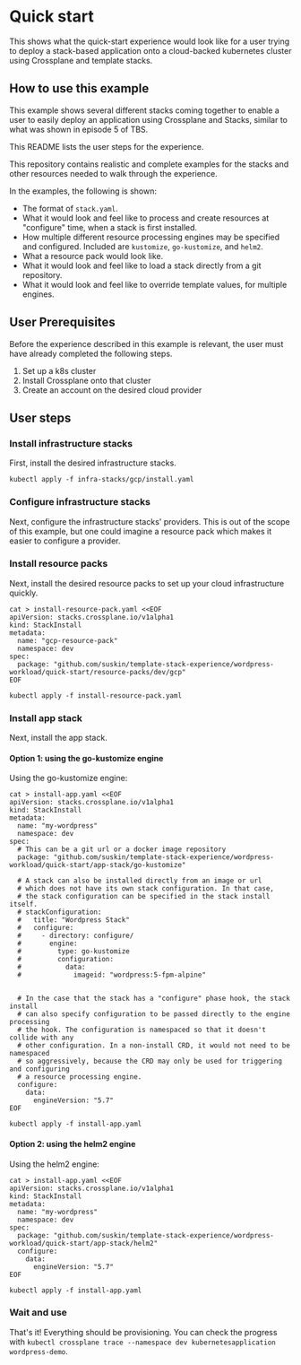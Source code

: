 # Quick start

This shows what the quick-start experience would look like for a user
trying to deploy a stack-based application onto a cloud-backed
kubernetes cluster using Crossplane and template stacks.

## How to use this example

This example shows several different stacks coming together to enable a
user to easily deploy an application using Crossplane and Stacks,
similar to what was shown in episode 5 of TBS.

This README lists the user steps for the experience.

This repository contains realistic and complete examples for the stacks
and other resources needed to walk through the experience.

In the examples, the following is shown:

* The format of `stack.yaml`.
* What it would look and feel like to process and create resources at
  "configure" time, when a stack is first installed.
* How multiple different resource processing engines may be specified
  and configured. Included are `kustomize`, `go-kustomize`, and `helm2`.
* What a resource pack would look like.
* What it would look and feel like to load a stack directly from a git
  repository.
* What it would look and feel like to override template values, for
  multiple engines.

## User Prerequisites

Before the experience described in this example is relevant, the user
must have already completed the following steps.

1. Set up a k8s cluster
2. Install Crossplane onto that cluster
3. Create an account on the desired cloud provider

## User steps

### Install infrastructure stacks

First, install the desired infrastructure stacks.

```
kubectl apply -f infra-stacks/gcp/install.yaml
```

### Configure infrastructure stacks

Next, configure the infrastructure stacks' providers. This is out of the
scope of this example, but one could imagine a resource pack which makes
it easier to configure a provider.

### Install resource packs

Next, install the desired resource packs to set up your cloud
infrastructure quickly.

```
cat > install-resource-pack.yaml <<EOF
apiVersion: stacks.crossplane.io/v1alpha1
kind: StackInstall
metadata:
  name: "gcp-resource-pack"
  namespace: dev
spec:
  package: "github.com/suskin/template-stack-experience/wordpress-workload/quick-start/resource-packs/dev/gcp"
EOF

kubectl apply -f install-resource-pack.yaml
```

### Install app stack

Next, install the app stack.

#### Option 1: using the go-kustomize engine

Using the go-kustomize engine:

```
cat > install-app.yaml <<EOF
apiVersion: stacks.crossplane.io/v1alpha1
kind: StackInstall
metadata:
  name: "my-wordpress"
  namespace: dev
spec:
  # This can be a git url or a docker image repository
  package: "github.com/suskin/template-stack-experience/wordpress-workload/quick-start/app-stack/go-kustomize"

  # A stack can also be installed directly from an image or url
  # which does not have its own stack configuration. In that case,
  # the stack configuration can be specified in the stack install itself.
  # stackConfiguration:
  #   title: "Wordpress Stack"
  #   configure:
  #     - directory: configure/
  #       engine:
  #         type: go-kustomize
  #         configuration:
  #           data:
  #             imageid: "wordpress:5-fpm-alpine"


  # In the case that the stack has a "configure" phase hook, the stack install
  # can also specify configuration to be passed directly to the engine processing
  # the hook. The configuration is namespaced so that it doesn't collide with any
  # other configuration. In a non-install CRD, it would not need to be namespaced
  # so aggressively, because the CRD may only be used for triggering and configuring
  # a resource processing engine.
  configure:
    data:
      engineVersion: "5.7"
EOF

kubectl apply -f install-app.yaml
```

#### Option 2: using the helm2 engine

Using the helm2 engine:

```
cat > install-app.yaml <<EOF
apiVersion: stacks.crossplane.io/v1alpha1
kind: StackInstall
metadata:
  name: "my-wordpress"
  namespace: dev
spec:
  package: "github.com/suskin/template-stack-experience/wordpress-workload/quick-start/app-stack/helm2"
  configure:
    data:
      engineVersion: "5.7"
EOF

kubectl apply -f install-app.yaml
```

### Wait and use

That's it! Everything should be provisioning. You can check the progress
with `kubectl crossplane trace --namespace dev kubernetesapplication
wordpress-demo`.
